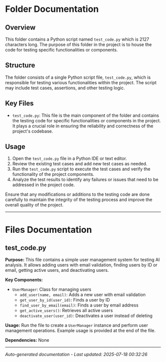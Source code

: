 # Folder Documentation

## Overview
This folder contains a Python script named `test_code.py` which is 2127 characters long. The purpose of this folder in the project is to house the code for testing specific functionalities or components.

## Structure
The folder consists of a single Python script file, `test_code.py`, which is responsible for testing various functionalities within the project. The script may include test cases, assertions, and other testing logic.

## Key Files
- `test_code.py`: This file is the main component of the folder and contains the testing code for specific functionalities or components in the project. It plays a crucial role in ensuring the reliability and correctness of the project's codebase.

## Usage
1. Open the `test_code.py` file in a Python IDE or text editor.
2. Review the existing test cases and add new test cases as needed.
3. Run the `test_code.py` script to execute the test cases and verify the functionality of the project components.
4. Analyze the test results to identify any failures or issues that need to be addressed in the project code.

Ensure that any modifications or additions to the testing code are done carefully to maintain the integrity of the testing process and improve the overall quality of the project.

---

# Files Documentation

## test_code.py

**Purpose:** This file contains a simple user management system for testing AI analysis. It allows adding users with email validation, finding users by ID or email, getting active users, and deactivating users.

**Key Components:**
- `UserManager`: Class for managing users
  - `add_user(name, email)`: Adds a new user with email validation
  - `get_user_by_id(user_id)`: Finds a user by ID
  - `find_user_by_email(email)`: Finds a user by email address
  - `get_active_users()`: Retrieves all active users
  - `deactivate_user(user_id)`: Deactivates a user instead of deleting

**Usage:** Run the file to create a `UserManager` instance and perform user management operations. Example usage is provided at the end of the file.

**Dependencies:** None

---
*Auto-generated documentation - Last updated: 2025-07-18 00:32:26*
